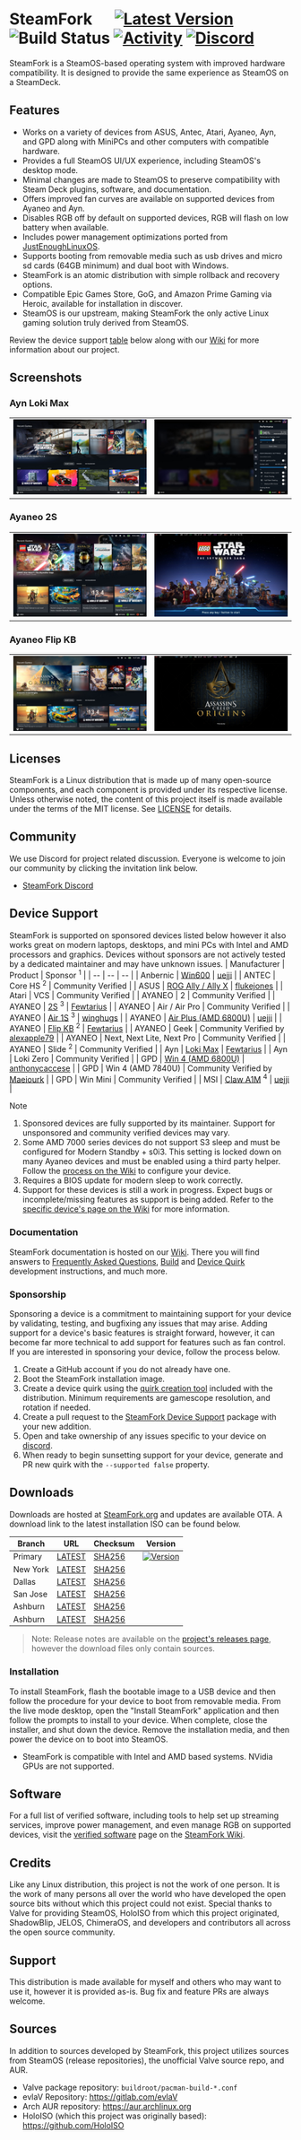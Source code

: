 # SteamFork&nbsp;&nbsp;&nbsp;&nbsp;&nbsp;&nbsp;[![Latest Version](https://img.shields.io/github/release/SteamFork/distribution.svg?color=1384B5&label=latest%20version&style=flat-square)](https://github.com/SteamFork/distribution/releases/latest) ![Build Status](https://img.shields.io/github/actions/workflow/status/SteamFork/distribution/release.yml?color=1384B5) [![Activity](https://img.shields.io/github/commit-activity/m/SteamFork/distribution?color=1384B5&style=flat-square)](https://github.com/SteamFork/distribution/commits) [![Discord](https://img.shields.io/discord/1245092101193072650?color=1384B5&label=chat&style=flat-square)](https://discord.gg/AQ5rtQstCf)

SteamFork is a SteamOS-based operating system with improved hardware compatibility.  It is designed to provide the same experience as SteamOS on a SteamDeck.

## Features
* Works on a variety of devices from ASUS, Antec, Atari, Ayaneo, Ayn, and GPD along with MiniPCs and other computers with compatible hardware.
* Provides a full SteamOS UI/UX experience, including SteamOS's desktop mode.
* Minimal changes are made to SteamOS to preserve compatibility with Steam Deck plugins, software, and documentation.
* Offers improved fan curves are available on supported devices from Ayaneo and Ayn.
* Disables RGB off by default on supported devices, RGB will flash on low battery when available.
* Includes power management optimizations ported from [JustEnoughLinuxOS](https://github.com/JustEnoughLinuxOS).
* Supports booting from removable media such as usb drives and micro sd cards (64GB minimum) and dual boot with Windows.
* SteamFork is an atomic distribution with simple rollback and recovery options.
* Compatible Epic Games Store, GoG, and Amazon Prime Gaming via Heroic, available for installation in discover.
* SteamOS is our upstream, making SteamFork the only active Linux gaming solution truly derived from SteamOS.

Review the device support [table](https://github.com/SteamFork#device-support) below along with our [Wiki](https://wiki.steamfork.org) for more information about our project.

## Screenshots
### Ayn Loki Max
<table>
  <tr>
    <td><img src="https://raw.githubusercontent.com/SteamFork/.github/main/profile/.images/20240609-max-1.jpg"/></td>
    <td><img src="https://raw.githubusercontent.com/SteamFork/.github/main/profile/.images/20240609-max-2.jpg"/></td>
  </tr>
</table>

### Ayaneo 2S
<table>
  <tr>
    <td><img src="https://raw.githubusercontent.com/SteamFork/.github/main/profile/.images/20240525-2s-1.jpg"/></td>
    <td><img src="https://raw.githubusercontent.com/SteamFork/.github/main/profile/.images/20240525-2s-2.jpg"/></td>
  </tr>
</table>

### Ayaneo Flip KB
<table>
  <tr>
    <td><img src="https://raw.githubusercontent.com/SteamFork/.github/main/profile/.images/20240525-flip-1.jpg"/></td>
    <td><img src="https://raw.githubusercontent.com/SteamFork/.github/main/profile/.images/20240525-flip-2.jpg"/></td>
  </tr>
</table>

## Licenses
SteamFork is a Linux distribution that is made up of many open-source components, and each component is provided under its respective license.  Unless otherwise noted, the content of this project itself is made available under the terms of the MIT license.  See [LICENSE](LICENSE) for details.

## Community
We use Discord for project related discussion.  Everyone is welcome to join our community by clicking the invitation link below.
* [SteamFork Discord](https://discord.gg/AQ5rtQstCf)

## Device Support
SteamFork is supported on sponsored devices listed below however it also works great on modern laptops, desktops, and mini PCs with Intel and AMD processors and graphics.  Devices without sponsors are not actively tested by a dedicated maintainer and may have unknown issues.
| Manufacturer | Product | Sponsor <sup>1</sup> |
| -- | -- | -- |
| Anbernic | [Win600](https://wiki.steamfork.org/devices/anbernic/win600) | [uejji](https://github.com/uejji) |
| ANTEC | Core HS <sup>2</sup> | Community Verified |
| ASUS | [ROG Ally / Ally X](https://wiki.steamfork.org/devices/asus/rog-ally) | [flukejones](https://github.com/flukejones) |
| Atari | VCS | Community Verified |
| AYANEO | 2 | Community Verified |
| AYANEO | [2S](https://wiki.steamfork.org/devices/ayaneo/ayaneo-2s) <sup>3</sup> | [Fewtarius](https://github.com/fewtarius) |
| AYANEO | Air / Air Pro | Community Verified |
| AYANEO | [Air 1S](https://wiki.steamfork.org/devices/ayaneo/air-1s) <sup>3</sup> | [winghugs](https://github.com/winghugs) |
| AYANEO | [Air Plus (AMD 6800U)](https://wiki.steamfork.org/devices/ayaneo/air-plus-6800u) | [uejji](https://github.com/uejji) |
| AYANEO | [Flip KB](https://wiki.steamfork.org/devices/ayaneo/flip-kb) <sup>2</sup> | [Fewtarius](https://github.com/fewtarius) |
| AYANEO | Geek | Community Verified by [alexapple79](https://www.youtube.com/watch?v=4iBE-PUC_0Y) |
| AYANEO | Next, Next Lite, Next Pro | Community Verified |
| AYANEO | Slide <sup>2</sup> | Community Verified |
| Ayn | [Loki Max](https://wiki.steamfork.org/devices/ayn/loki-max) | [Fewtarius](https://github.com/fewtarius) |
| Ayn | Loki Zero | Community Verified |
| GPD | [Win 4 (AMD 6800U)](https://wiki.steamfork.org/devices/gpd/win4-6800u) | [anthonycaccese](https://github.com/anthonycaccese) |
| GPD | Win 4 (AMD 7840U) | Community Verified by [Maeiourk](https://github.com/maeiourk) |
| GPD | Win Mini | Community Verified |
| MSI | [Claw A1M](https://wiki.steamfork.org/devices/msi/claw-a1m) <sup>4</sup> | [uejji](https://github.com/uejji) |

> [!NOTE]
> 1. Sponsored devices are fully supported by its maintainer.  Support for unsponsored and community verified devices may vary.<br>
> 2. Some AMD 7000 series devices do not support S3 sleep and must be configured for Modern Standby + s0i3.  This setting is locked down on many Ayaneo devices and must be enabled using a third party helper.  Follow the [process on the Wiki](https://wiki.steamfork.org/troubleshooting/#enabling-modern-sleep-on-7000-series-amd-based-devices) to configure your device.
> 3. Requires a BIOS update for modern sleep to work correctly.
> 4. Support for these devices is still a work in progress.  Expect bugs or incomplete/missing features as support is being added.  Refer to the [specific device's page on the Wiki](https://wiki.steamfork.org/devices/) for more information.

### Documentation
SteamFork documentation is hosted on our [Wiki](https://wiki.steamfork.org).  There you will find answers to [Frequently Asked Questions](https://wiki.steamfork.org/faqs/), [Build](https://wiki.steamfork.org/contribute/build/) and [Device Quirk](https://wiki.steamfork.org/contribute/quirks/) development instructions, and much more.

### Sponsorship
Sponsoring a device is a commitment to maintaining support for your device by validating, testing, and bugfixing any issues that may arise.  Adding support for a device's basic features is straight forward, however, it can become far more technical to add support for features such as fan control.  If you are interested in sponsoring your device, follow the process below.

1. Create a GitHub account if you do not already have one.
2. Boot the SteamFork installation image.
3. Create a device quirk using the [quirk creation tool](https://wiki.steamfork.org/contribute/quirks/) included with the distribution.  Minimum requirements are gamescope resolution, and rotation if needed.
4. Create a pull request to the [SteamFork Device Support](https://github.com/SteamFork/distribution/tree/main/PKGBUILD/steamfork-device-support) package with your new addition.
5. Open and take ownership of any issues specific to your device on [discord](https://github.com/SteamFork#community).
6. When ready to begin sunsetting support for your device, generate and PR new quirk with the `--supported false` property.

## Downloads 
Downloads are hosted at [SteamFork.org](https://www.steamfork.org/images/installer/) and updates are available OTA.  A download link to the latest installation ISO can be
 found below.

| Branch | URL | Checksum | Version |
| -- | -- | -- | -- |
| Primary | [LATEST](https://www.steamfork.org/images/installer/steamfork-rel-latest-x86_64.iso) | [SHA256](https://www.steamfork.org/images/installer/steamfork-rel-latest-x86_64.iso.sha256) | [![Version](https://img.shields.io/github/release/SteamFork/distribution.svg?color=156C9C&label=&style=flat-square)](https://github.com/SteamFork/distribution/releases/latest) |
| New York | [LATEST](https://www1.ny.steamfork.org/images/installer/steamfork-rel-latest-x86_64.iso) | [SHA256](https://www1.ny.steamfork.org/images/installer/steamfork-rel-latest-x86_64.iso.sha256) |||
| Dallas | [LATEST](https://www1.da.steamfork.org/images/installer/steamfork-rel-latest-x86_64.iso) | [SHA256](https://www1.da.steamfork.org/images/installer/steamfork-rel-latest-x86_64.iso.sha256) |||
| San Jose | [LATEST](https://www1.sj.steamfork.org/images/installer/steamfork-rel-latest-x86_64.iso) | [SHA256](https://www1.sj.steamfork.org/images/installer/steamfork-rel-latest-x86_64.iso.sha256) ||
| Ashburn | [LATEST](https://www1.as.steamfork.org/images/installer/steamfork-rel-latest-x86_64.iso) | [SHA256](https://www1.as.steamfork.org/images/installer/steamfork-rel-latest-x86_64.iso.sha256) |||
| Ashburn | [LATEST](https://www2.as.steamfork.org/images/installer/steamfork-rel-latest-x86_64.iso) | [SHA256](https://www2.as.steamfork.org/images/installer/steamfork-rel-latest-x86_64.iso.sha256) |||

> Note: Release notes are available on the [project's releases page](https://github.com/SteamFork/distribution/releases), however the download files only contain sources.

### Installation
To install SteamFork, flash the bootable image to a USB device and then follow the procedure for your device to boot from removable media.  From the live mode desktop, open the "Install SteamFork" application and then follow the prompts to install to your device.  When complete, close the installer, and shut down the device.  Remove the installation media, and then power the device on to boot into SteamOS.

* SteamFork is compatible with Intel and AMD based systems.  NVidia GPUs are not supported.

## Software
For a full list of verified software, including tools to help set up streaming services, improve power management, and even manage RGB on supported devices, visit the [verified software](https://wiki.steamfork.org/play/verified-software) page on the [SteamFork Wiki](https://wiki.steamfork.org).

## Credits

Like any Linux distribution, this project is not the work of one person.  It is the work of many persons all over the world who have developed the open source bits without which this project could not exist.  Special thanks to Valve for providing SteamOS, HoloISO from which this project originated, ShadowBlip, JELOS, ChimeraOS, and developers and contributors all across the open source community.

## Support
This distribution is made available for myself and others who may want to use it, however it is provided as-is.  Bug fix and feature PRs are always welcome.

## Sources
In addition to sources developed by SteamFork, this project utilizes sources from SteamOS (release repositories), the unofficial Valve source repo, and AUR.

* Valve package repository: `buildroot/pacman-build-*.conf`
* evlaV Repository: https://gitlab.com/evlaV
* Arch AUR repository: https://aur.archlinux.org
* HoloISO (which this project was originally based): https://github.com/HoloISO

